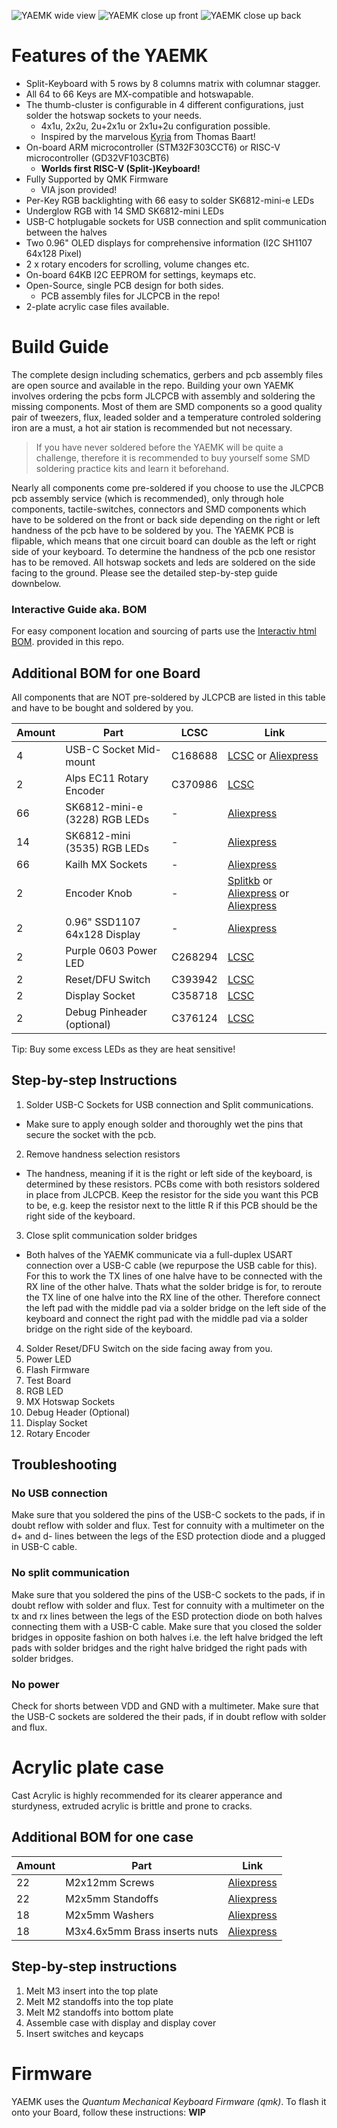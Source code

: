 ![YAEMK wide view](images/1_yaemk_wide.webp)
![YAEMK close up front](images/2_yaemk_close_up_rgb_front.webp)
![YAEMK close up back](images/4_yaemk_close_up_rgb_back.webp)

# Features of the YAEMK

* Split-Keyboard with 5 rows by 8 columns matrix with columnar stagger.
* All 64 to 66 Keys are MX-compatible and hotswapable.
* The thumb-cluster is configurable in 4 different configurations, just solder the hotswap sockets to your needs.
  + 4x1u, 2x2u, 2u+2x1u or 2x1u+2u configuration possible.
  + Inspired by the marvelous [Kyria](https://splitkb.com/collections/keyboard-kits/products/kyria-pcb-kit) from Thomas Baart!
* On-board ARM microcontroller (STM32F303CCT6) or RISC-V microcontroller (GD32VF103CBT6)
  + **Worlds first RISC-V (Split-)Keyboard!**
* Fully Supported by QMK Firmware
  + VIA json provided!
* Per-Key RGB backlighting with 66 easy to solder SK6812-mini-e LEDs
* Underglow RGB with 14 SMD SK6812-mini LEDs
* USB-C hotplugable sockets for USB connection and split communication between the halves
* Two 0.96" OLED displays for comprehensive information (I2C SH1107 64x128 Pixel)
* 2 x rotary encoders for scrolling, volume changes etc.
* On-board 64KB I2C EEPROM for settings, keymaps etc.
* Open-Source, single PCB design for both sides.
  + PCB assembly files for JLCPCB in the repo!
* 2-plate acrylic case files available.

# Build Guide

The complete design including schematics, gerbers and pcb assembly files are open source and available in the repo. Building your own YAEMK involves ordering the pcbs form JLCPCB with assembly and soldering the missing components. Most of them are SMD components so a good quality pair of tweezers, flux, leaded solder and a temperature controled soldering iron are a must, a hot air station is recommended but not necessary. 

> If you have never soldered before the YAEMK will be quite a challenge, therefore it is recommended to buy yourself some SMD soldering practice kits and learn it beforehand.

Nearly all components come pre-soldered if you choose to use the JLCPCB pcb assembly service (which is recommended), only through hole components, tactile-switches, connectors and SMD components which have to be soldered on the front or back side depending on the right or left handness of the pcb have to be soldered by you. The YAEMK PCB is flipable, which means that one circuit board can double as the left or right side of your keyboard. To determine the handness of the pcb one resistor has to be removed. All hotswap sockets and leds are soldered on the side facing to the ground. Please see the detailed step-by-step guide downbelow.

### Interactive Guide aka. BOM

For easy component location and sourcing of parts use the [Interactiv html BOM](./yaemk_rev_1_2.html). provided in this repo.

## Additional BOM for one Board

All components that are NOT pre-soldered by JLCPCB are listed in this table and have to be bought and soldered by you. 

| Amount | Part                          | LCSC    | Link                                                                                                                                                                                                                                |
| ------ | ----------------------------- | ------- | ----------------------------------------------------------------------------------------------------------------------------------------------------------------------------------------------------------------------------------- |
| 4      | USB-C Socket Mid-mount        | C168688 | [LCSC](https://lcsc.com/product-detail/USB-Connectors_Jing-Extension-of-the-Electronic-Co-C168688_C168688.html) or [Aliexpress](https://www.aliexpress.com/item/4000074094558.html)                                                 |
| 2      | Alps EC11 Rotary Encoder      | C370986 | [LCSC](https://lcsc.com/product-detail/Coded-Rotary-Switches_ALPS-Electric-EC11E183440C_C370986.html)                                                                                                                               |
| 66     | SK6812-mini-e (3228) RGB LEDs | -       | [Aliexpress](https://www.aliexpress.com/item/4000475685852.html)                                                                                                                                                                    |
| 14     | SK6812-mini (3535) RGB LEDs   | -       | [Aliexpress](https://www.aliexpress.com/item/33019583218.html)                                                                                                                                                                      |
| 66     | Kailh MX Sockets              | -       | [Aliexpress](https://www.aliexpress.com/item/32951252318.html)                                                                                                                                                                      |
| 2      | Encoder Knob                  | -       | [Splitkb](https://splitkb.com/collections/keyboard-parts/products/matte-aluminium-encoder-knob) or [Aliexpress](https://www.aliexpress.com/item/32893184848.html) or [Aliexpress](https://www.aliexpress.com/item/32810522800.html) |
| 2      | 0.96" SSD1107 64x128 Display  | -       | [Aliexpress](https://www.aliexpress.com/item/4000547865501.html)                                                                                                                                                                    |
| 2      | Purple 0603 Power LED         | C268294 | [LCSC](https://lcsc.com/product-detail/Light-Emitting-Diodes-LED_OptoSupply-OSK40603C1E_C268294.html)                                                                                                                               |
| 2      | Reset/DFU Switch              | C393942 | [LCSC](https://lcsc.com/product-detail/Tactile-Switches_SHOU-HAN-TS24CA_C393942.html)                                                                                                                                               |
| 2      | Display Socket                | C358718 | [LCSC](https://lcsc.com/product-detail/Pin-Header-Female-Header_MINTRON-MTF185-104SY1_C358718.html)                                                                                                                                 |
| 2      | Debug Pinheader (optional)    | C376124 | [LCSC](https://lcsc.com/product-detail/Pin-Header-Female-Header_MINTRON-MTB125-1106R1_C376124.html)                                                                                                                                 |

Tip: Buy some excess LEDs as they are heat sensitive!

## Step-by-step Instructions

1. Solder USB-C Sockets for USB connection and Split communications.
  * Make sure to apply enough solder and thoroughly wet the pins that secure the socket with the pcb.
2. Remove handness selection resistors
  * The handness, meaning if it is the right or left side of the keyboard, is determined by these resistors. PCBs come with both resistors soldered in place from JLCPCB. Keep the resistor for the side you want this PCB to be, e.g. keep the resistor next to the little R if this PCB should be the right side of the keyboard.
3. Close split communication solder bridges
  * Both halves of the YAEMK communicate via a full-duplex USART connection over a USB-C cable (we repurpose the USB cable for this). For this to work the TX lines of one halve have to be connected with the RX line of the other halve. Thats what the solder bridge is for, to reroute the TX line of one halve into the RX line of the other. Therefore connect the left pad with the middle pad via a solder bridge on the left side of the keyboard and connect the right pad with the middle pad via a solder bridge on the right side of the keyboard.
4. Solder Reset/DFU Switch on the side facing away from you.
5. Power LED
6. Flash Firmware
7. Test Board
8. RGB LED
9. MX Hotswap Sockets
10. Debug Header (Optional)
11. Display Socket
12. Rotary Encoder
  
## Troubleshooting

### No USB connection 

Make sure that you soldered the pins of the USB-C sockets to the pads, if in doubt reflow with solder and flux. Test for connuity with a multimeter on the d+ and d- lines between the legs of the ESD protection diode and a plugged in USB-C cable.  

### No split communication

Make sure that you soldered the pins of the USB-C sockets to the pads, if in doubt reflow with solder and flux. Test for connuity with a multimeter on the tx and rx lines between the legs of the ESD protection diode on both halves connecting them with a USB-C cable. Make sure that you closed the solder bridges in opposite fashion on both halves i.e. the left halve bridged the left pads with solder bridges and the right halve bridged the right pads with solder bridges.

### No power

Check for shorts between VDD and GND with a multimeter. Make sure that the USB-C sockets are soldered the their pads, if in doubt reflow with solder and flux.

# Acrylic plate case

Cast Acrylic is highly recommended for its clearer apperance and sturdyness, extruded acrylic is brittle and prone to cracks.

## Additional BOM for one case

| Amount | Part                          | Link                                                             |
| ------ | ----------------------------- | ---------------------------------------------------------------- |
| 22     | M2x12mm Screws                | [Aliexpress](https://www.aliexpress.com/item/4000720099366.html) |
| 22     | M2x5mm Standoffs              | [Aliexpress](https://www.aliexpress.com/item/4000727223674.html) |
| 18     | M2x5mm Washers                | [Aliexpress](https://www.aliexpress.com/item/4000734426632.html) |
| 18     | M3x4.6x5mm Brass inserts nuts | [Aliexpress](https://www.aliexpress.com/item/4000688990203.html) |

## Step-by-step instructions

1. Melt M3 insert into the top plate
2. Melt M2 standoffs into the top plate
3. Melt M2 standoffs into bottom plate
4. Assemble case with display and display cover
5. Insert switches and keycaps

# Firmware

YAEMK uses the *Quantum Mechanical Keyboard Firmware (qmk)*. To flash it onto your Board, follow these instructions: **WIP**
